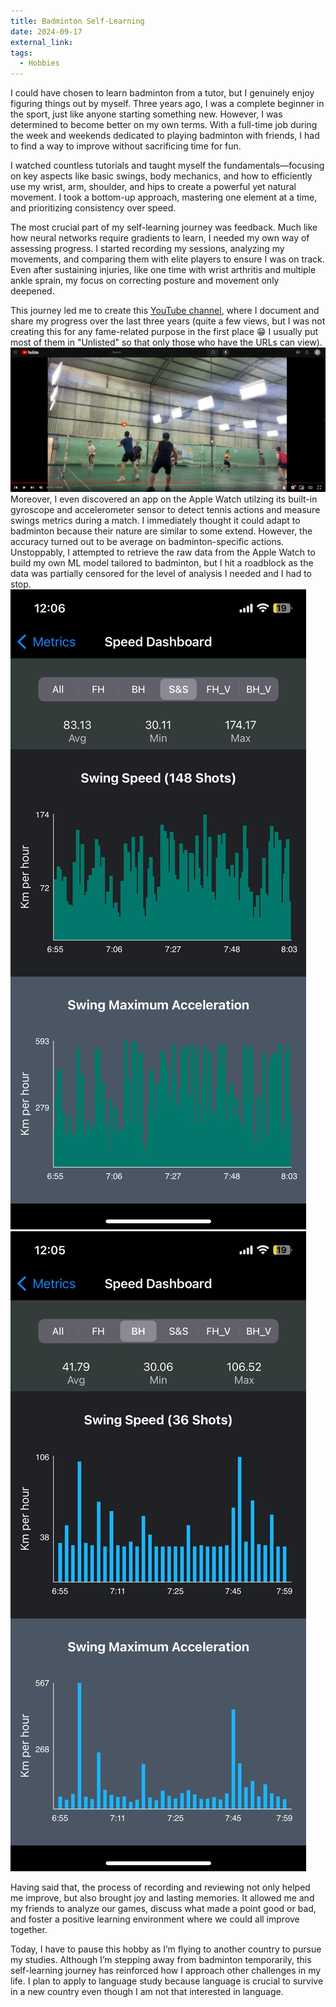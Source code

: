 ```yaml
---
title: Badminton Self-Learning
date: 2024-09-17
external_link:
tags:
  - Hobbies
---
```


I could have chosen to learn badminton from a tutor, but I genuinely enjoy figuring things out by myself. Three years ago, I was a complete beginner in the sport, just like anyone starting something new. However, I was determined to become better on my own terms. With a full-time job during the week and weekends dedicated to playing badminton with friends, I had to find a way to improve without sacrificing time for fun.

I watched countless tutorials and taught myself the fundamentals—focusing on key aspects like basic swings, body mechanics, and how to efficiently use my wrist, arm, shoulder, and hips to create a powerful yet natural movement. I took a bottom-up approach, mastering one element at a time, and prioritizing consistency over speed.

The most crucial part of my self-learning journey was feedback. Much like how neural networks require gradients to learn, I needed my own way of assessing progress. I started recording my sessions, analyzing my movements, and comparing them with elite players to ensure I was on track. Even after sustaining injuries, like one time with wrist arthritis and multiple ankle sprain, my focus on correcting posture and movement only deepened.

This journey led me to create this [YouTube channel](https://www.youtube.com/@phattruong6092), where I document and share my progress over the last three years (quite a few views, but I was not creating this for any fame-related purpose in the first place :grin: I usually put most of them in "Unlisted" so that only those who have the URLs can view). 
![image](analysis.png "Contact at the right height?")
Moreover, I even discovered an app on the Apple Watch utilzing its built-in gyroscope and accelerometer sensor to detect tennis actions and measure swings metrics during a match. I immediately thought it could adapt to badminton because their nature are similar to some extend. However, the accuracy turned out to be average on badminton-specific actions.  Unstoppably, I attempted to retrieve the raw data from the Apple Watch to build my own ML model tailored to badminton, but I hit a roadblock as the data was partially censored for the level of analysis I needed and I had to stop.
![image](smash.png "Smash Swing Speed") 
![image](backhand.png "Backhand Swing Speed")

Having said that, the process of recording and reviewing not only helped me improve, but also brought joy and lasting memories. It allowed me and my friends to analyze our games, discuss what made a point good or bad, and foster a positive learning environment where we could all improve together.

Today, I have to pause this hobby as I’m flying to another country to pursue my studies. Although I’m stepping away from badminton temporarily, this self-learning journey has reinforced how I approach other challenges in my life. I plan to apply to language study because language is crucial to survive in a new country even though I am not that interested in language.

<!--more-->
